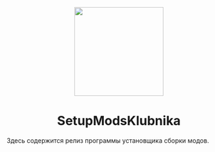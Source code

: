 <p align="center"><img src="./resources/icon.png" width="200px" height="200px"></p>
<h1 align="center">SetupModsKlubnika</h1>

Здесь содержится релиз программы установщика сборки модов.
